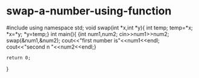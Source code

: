 # swap-a-number-using-function
#include <iostream>
using namespace std;
 void swap(int *x,int *y){
 int temp;
 temp=*x;
 *x=*y;
 *y=temp;}
int main(){
   {int num1,num2;
   cin>>num1>>num2;
    swap(&num1,&num2);
    cout<<"first number is"<<num1<<endl;
      cout<<"second n  "<<num2<<endl;}

    return 0;
}
